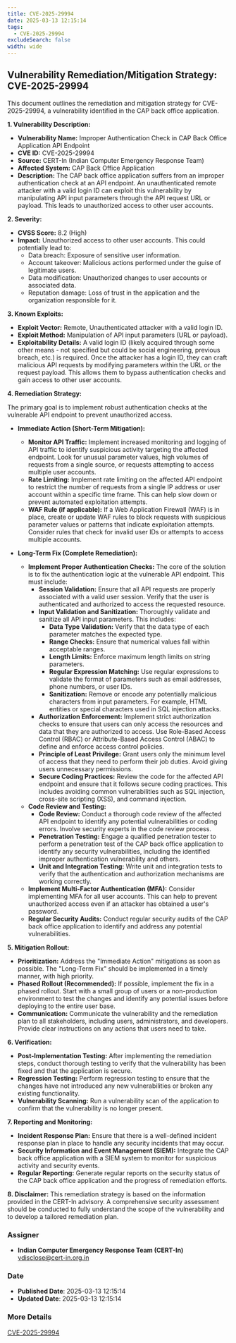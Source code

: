 ```yaml
---
title: CVE-2025-29994
date: 2025-03-13 12:15:14
tags:
  - CVE-2025-29994
excludeSearch: false
width: wide
---
```


## Vulnerability Remediation/Mitigation Strategy: CVE-2025-29994

This document outlines the remediation and mitigation strategy for CVE-2025-29994, a vulnerability identified in the CAP back office application.

**1. Vulnerability Description:**

*   **Vulnerability Name:** Improper Authentication Check in CAP Back Office Application API Endpoint
*   **CVE ID:** CVE-2025-29994
*   **Source:** CERT-In (Indian Computer Emergency Response Team)
*   **Affected System:** CAP Back Office Application
*   **Description:**  The CAP back office application suffers from an improper authentication check at an API endpoint.  An unauthenticated remote attacker with a valid login ID can exploit this vulnerability by manipulating API input parameters through the API request URL or payload. This leads to unauthorized access to other user accounts.

**2. Severity:**

*   **CVSS Score:** 8.2 (High)
*   **Impact:**  Unauthorized access to other user accounts.  This could potentially lead to:
    *   Data breach:  Exposure of sensitive user information.
    *   Account takeover:  Malicious actions performed under the guise of legitimate users.
    *   Data modification:  Unauthorized changes to user accounts or associated data.
    *   Reputation damage: Loss of trust in the application and the organization responsible for it.

**3. Known Exploits:**

*   **Exploit Vector:** Remote, Unauthenticated attacker with a valid login ID.
*   **Exploit Method:**  Manipulation of API input parameters (URL or payload).
*   **Exploitability Details:** A valid login ID (likely acquired through some other means - not specified but could be social engineering, previous breach, etc.) is required.  Once the attacker has a login ID, they can craft malicious API requests by modifying parameters within the URL or the request payload. This allows them to bypass authentication checks and gain access to other user accounts.

**4. Remediation Strategy:**

The primary goal is to implement robust authentication checks at the vulnerable API endpoint to prevent unauthorized access.

*   **Immediate Action (Short-Term Mitigation):**
    *   **Monitor API Traffic:** Implement increased monitoring and logging of API traffic to identify suspicious activity targeting the affected endpoint. Look for unusual parameter values, high volumes of requests from a single source, or requests attempting to access multiple user accounts.
    *   **Rate Limiting:** Implement rate limiting on the affected API endpoint to restrict the number of requests from a single IP address or user account within a specific time frame.  This can help slow down or prevent automated exploitation attempts.
    *   **WAF Rule (if applicable):** If a Web Application Firewall (WAF) is in place, create or update WAF rules to block requests with suspicious parameter values or patterns that indicate exploitation attempts.  Consider rules that check for invalid user IDs or attempts to access multiple accounts.

*   **Long-Term Fix (Complete Remediation):**
    *   **Implement Proper Authentication Checks:**  The core of the solution is to fix the authentication logic at the vulnerable API endpoint.  This must include:
        *   **Session Validation:**  Ensure that all API requests are properly associated with a valid user session. Verify that the user is authenticated and authorized to access the requested resource.
        *   **Input Validation and Sanitization:**  Thoroughly validate and sanitize all API input parameters.  This includes:
            *   **Data Type Validation:**  Verify that the data type of each parameter matches the expected type.
            *   **Range Checks:**  Ensure that numerical values fall within acceptable ranges.
            *   **Length Limits:**  Enforce maximum length limits on string parameters.
            *   **Regular Expression Matching:** Use regular expressions to validate the format of parameters such as email addresses, phone numbers, or user IDs.
            *   **Sanitization:**  Remove or encode any potentially malicious characters from input parameters.  For example, HTML entities or special characters used in SQL injection attacks.
        *   **Authorization Enforcement:**  Implement strict authorization checks to ensure that users can only access the resources and data that they are authorized to access. Use Role-Based Access Control (RBAC) or Attribute-Based Access Control (ABAC) to define and enforce access control policies.
        *   **Principle of Least Privilege:** Grant users only the minimum level of access that they need to perform their job duties. Avoid giving users unnecessary permissions.
        *   **Secure Coding Practices:** Review the code for the affected API endpoint and ensure that it follows secure coding practices.  This includes avoiding common vulnerabilities such as SQL injection, cross-site scripting (XSS), and command injection.
    *   **Code Review and Testing:**
        *   **Code Review:**  Conduct a thorough code review of the affected API endpoint to identify any potential vulnerabilities or coding errors.  Involve security experts in the code review process.
        *   **Penetration Testing:**  Engage a qualified penetration tester to perform a penetration test of the CAP back office application to identify any security vulnerabilities, including the identified improper authentication vulnerability and others.
        *   **Unit and Integration Testing:**  Write unit and integration tests to verify that the authentication and authorization mechanisms are working correctly.
    *   **Implement Multi-Factor Authentication (MFA):**  Consider implementing MFA for all user accounts.  This can help to prevent unauthorized access even if an attacker has obtained a user's password.
    *   **Regular Security Audits:**  Conduct regular security audits of the CAP back office application to identify and address any potential vulnerabilities.

**5. Mitigation Rollout:**

*   **Prioritization:** Address the "Immediate Action" mitigations as soon as possible.  The "Long-Term Fix" should be implemented in a timely manner, with high priority.
*   **Phased Rollout (Recommended):** If possible, implement the fix in a phased rollout. Start with a small group of users or a non-production environment to test the changes and identify any potential issues before deploying to the entire user base.
*   **Communication:** Communicate the vulnerability and the remediation plan to all stakeholders, including users, administrators, and developers.  Provide clear instructions on any actions that users need to take.

**6. Verification:**

*   **Post-Implementation Testing:**  After implementing the remediation steps, conduct thorough testing to verify that the vulnerability has been fixed and that the application is secure.
*   **Regression Testing:** Perform regression testing to ensure that the changes have not introduced any new vulnerabilities or broken any existing functionality.
*   **Vulnerability Scanning:** Run a vulnerability scan of the application to confirm that the vulnerability is no longer present.

**7. Reporting and Monitoring:**

*   **Incident Response Plan:**  Ensure that there is a well-defined incident response plan in place to handle any security incidents that may occur.
*   **Security Information and Event Management (SIEM):**  Integrate the CAP back office application with a SIEM system to monitor for suspicious activity and security events.
*   **Regular Reporting:**  Generate regular reports on the security status of the CAP back office application and the progress of remediation efforts.

**8. Disclaimer:** This remediation strategy is based on the information provided in the CERT-In advisory. A comprehensive security assessment should be conducted to fully understand the scope of the vulnerability and to develop a tailored remediation plan.

### Assigner
- **Indian Computer Emergency Response Team (CERT-In)** <vdisclose@cert-in.org.in>

### Date
- **Published Date**: 2025-03-13 12:15:14
- **Updated Date**: 2025-03-13 12:15:14

### More Details
[CVE-2025-29994](https://www.cvedetails.com/cve/CVE-2025-29994)
